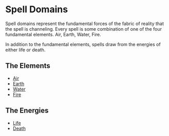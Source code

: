 # Spell Domains

Spell domains represent the fundamental forces of the fabric of reality that the spell is channeling. Every spell is some combination of one of the four fundamental elements. Air, Earth, Water, Fire.

In addition to the fundamental elements, spells draw from the energies of either life or death.

## The Elements

- [Air](Air.md)
- [Earth](Earth.md)
- [Water](Water.md)
- [Fire](../../../Game%20Procedures/Combat/Damage%20Types/Fire.md)

## The Energies

- [Life](Life.md)
- [Death](Death.md)
